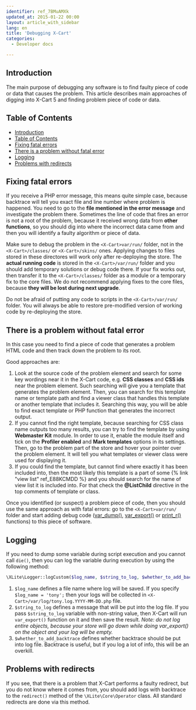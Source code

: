```yaml
---
identifier: ref_7BMuAMXk
updated_at: 2015-01-22 00:00
layout: article_with_sidebar
lang: en
title: 'Debugging X-Cart'
categories:
  - Developer docs

---
```



## Introduction

The main purpose of debugging any software is to find faulty piece of code or data that causes the problem. This article describes main approaches of digging into X-Cart 5 and finding problem piece of code or data.

## Table of Contents

*   [Introduction](#introduction)
*   [Table of Contents](#table-of-contents)
*   [Fixing fatal errors](#fixing-fatal-errors)
*   [There is a problem without fatal error](#there-is-a-problem-without-fatal-error)
*   [Logging](#logging)
*   [Problems with redirects](#problems-with-redirects)

## Fixing fatal errors

If you receive a PHP error message, this means quite simple case, because backtrace will tell you exact file and line number where problem is happened. You need to go to the **file mentioned in the error message** and investigate the problem there. Sometimes the line of code that fires an error is not a root of the problem, because it received wrong data from **other functions**, so you should dig into where the incorrect data came from and then you will identify a faulty algorithm or piece of data.

Make sure to debug the problem in the `<X-Cart>var/run/` folder, not in the `<X-Cart>/classes/` or `<X-Cart>/skins/` ones. Applying changes to files stored in these directores will work only after re-deploying the store. The **actual running code** is stored in the `<X-Cart>/var/run/` folder and you should add temporary solutions or debug code there. If your fix works out, then transfer it to the `<X-Cart>/classes/` folder as a module or a temporary fix to the core files. We do not recommend applying fixes to the core files, because **they will be lost during next upgrade**.

Do not be afraid of putting any code to scripts in the `<X-Cart>/var/run/` folder. You will always be able to restore pre-modified version of working code by re-deploying the store.

## There is a problem without fatal error

In this case you need to find a piece of code that generates a problem HTML code and then track down the problem to its root.

Good approaches are:

1.  Look at the source code of the problem element and search for some key wordings near it in the X-Cart code, e.g. **CSS classes** and **CSS ids** near the problem element. Such searching will give you a template that generates the problem element. Then, you can search for this template name or template path and find a viewer class that handles this template or another template that includes it. Searching this way, you will be able to find exact template or PHP function that generates the incorrect output.
2.  If you cannot find the right template, because searching for CSS class name outputs too many results, you can try to find the template by using **Webmaster Kit** module. In order to use it, enable the module itself and tick on the **Profiler enabled** and **Mark templates** options in its settings. Then, go to the problem part of the store and hover your pointer over the problem element. It will tell you what templates or viewer class were used for displaying it.
3.  If you could find the template, but cannot find where exactly it has been included into, then the most likely this template is a part of some {% link "view list" ref_E88KCMDD %} and you should search for the name of view list it is included into. For that check the **@ListChild** directive in the top comments of template or class.

Once you identified (or suspect) a problem piece of code, then you should use the same approach as with fatal errors: go to the `<X-Cart>var/run/` folder and start adding debug code ([var_dump()](http://php.net/var_dump), [var_export()](http://php.net/var_export) or [print_r()](http://php.net/print_r) functions) to this piece of software.

## Logging

If you need to dump some variable during script execution and you cannot call `die()`, then you can log the variable during execution by using the following method: 

```php
\XLite\Logger::logCustom($log_name, $string_to_log, $whether_to_add_backtrace);
```

1.  `$log_name` defines a file name where log will be saved. If you specify `$log_name = 'tony';` then your logs will be collected in `<X-Cart>/var/log/tony.log.YYYY-MM-DD.php` file.
2.  `$string_to_log` defines a message that will be put into the log file. If you pass `$string_to_log` variable with non-string value, then X-Cart will run `var_export()` function on it and then save the result.
    _Note: do not log entire objects, because your store will go down while doing var_export() on the object and your log will be empty._
3.  `$whether_to_add_backtrace` defines whether backtrace should be put into log file. Backtrace is useful, but if you log a lot of info, this will be an overkill.

## Problems with redirects

If you see, that there is a problem that X-Cart performs a faulty redirect, but you do not know where it comes from, you should add logs with backtrace to the `redirect()` method of the `\XLite\Core\Operator` class. All standard redirects are done via this method.